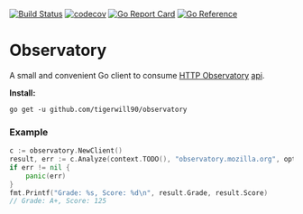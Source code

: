 [![Build Status](https://www.travis-ci.com/tigerwill90/observatory.svg?token=vig1YafE12hJt82nEwq2&branch=master)](https://www.travis-ci.com/tigerwill90/observatory)
[![codecov](https://codecov.io/gh/tigerwill90/observatory/branch/master/graph/badge.svg?token=rNMJHifM0i)](https://codecov.io/gh/tigerwill90/observatory)
[![Go Report Card](https://goreportcard.com/badge/github.com/tigerwill90/observatory)](https://goreportcard.com/report/github.com/tigerwill90/observatory)
[![Go Reference](https://pkg.go.dev/badge/github.com/tigerwill90/observatory.svg)](https://pkg.go.dev/github.com/tigerwill90/observatory)

# Observatory
A small and convenient Go client to consume [HTTP Observatory](https://observatory.mozilla.org/) [api](https://github.com/mozilla/http-observatory/blob/master/httpobs/docs/api.md).

**Install:**
````
go get -u github.com/tigerwill90/observatory
````

### Example
````go
c := observatory.NewClient()
result, err := c.Analyze(context.TODO(), "observatory.mozilla.org", option.ForceRescan(true), option.WaitFinished(true, 5*time.Second))
if err != nil {
    panic(err)
}
fmt.Printf("Grade: %s, Score: %d\n", result.Grade, result.Score)
// Grade: A+, Score: 125
````
